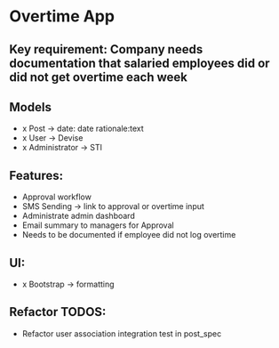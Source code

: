 # Overtime App

## Key requirement: Company needs documentation that salaried employees did or did not get overtime each week

## Models
- x Post -> date: date rationale:text
- x User -> Devise
- x Administrator -> STI

## Features:
- Approval workflow
- SMS Sending -> link to approval or overtime input
- Administrate admin dashboard
- Email summary to managers for Approval
- Needs to be documented if employee did not log overtime

## UI:
- x Bootstrap -> formatting

## Refactor TODOS:
- Refactor user association integration test in post_spec
